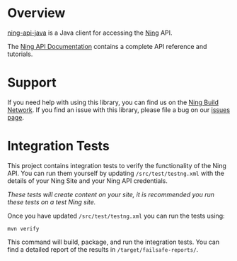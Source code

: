 Overview
========

[ning-api-java][1] is a Java client for accessing the [Ning][2] API.

The [Ning API Documentation][3] contains a complete API reference and
tutorials.


Support
=======

If you need help with using this library, you can find us on the [Ning Build
Network][4]. If you find an issue with this library, please file a bug on our
[issues page][5].


Integration Tests
=================

This project contains integration tests to verify the functionality of the
Ning API. You can run them yourself by updating `/src/test/testng.xml` with the
details of your Ning Site and your Ning API credentials.

*These tests will create content on your site, it is recommended you run these
tests on a test Ning site.*

Once you have updated `/src/test/testng.xml` you can run the tests using:

	mvn verify

This command will build, package, and run the integration tests. You can find
a detailed report of the results in `/target/failsafe-reports/`.


[1]: https://github.com/ning/ning-api-java
[2]: http://ning.com/
[3]: http://developer.ning.com/
[4]: http://build.ning.com/
[5]: https://github.com/ning/ning-api-java/issues
